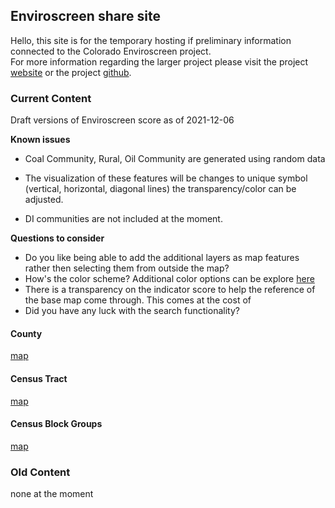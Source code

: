 

## Enviroscreen share site
Hello, this site is for the temporary hosting if preliminary information connected to the Colorado Enviroscreen project.
<br>
For more information regarding the larger project please visit the project [website](https://cdphe.colorado.gov/enviroscreen) or the project [github](https://github.com/GeospatialCentroid/Colorado-EnviroScreen).


### Current Content

Draft versions of Enviroscreen score as of 2021-12-06

**Known issues**

- Coal Community, Rural, Oil Community are generated using random data
- The visualization of these features will be changes to unique symbol (vertical, horizontal, diagonal lines) the transparency/color can be adjusted.

- DI communities are not included at the moment.

**Questions to consider**

- Do you like being able to add the additional layers as map features rather then selecting them from outside the map?
- How's the color scheme? Additional color options can be explore [here](https://colorbrewer2.org/#type=sequential&scheme=BuGn&n=3)
- There is a transparency on the indicator score to help the reference of the base map come through. This comes at the cost of
- Did you have any luck with the search functionality?  

#### County
[map](https://geospatialcentroid.github.io/enviroscreen/countyMap.html)

#### Census Tract  
[map](https://geospatialcentroid.github.io/enviroscreen/censusTractMap.html)


#### Census Block Groups
[map](https://geospatialcentroid.github.io/enviroscreen/censusBlockGroupMap.html)


### Old Content
none at the moment
